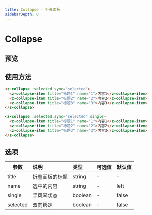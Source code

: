 ```yaml
---
title: Collapse - 折叠面板
sidebarDepth: 0
---
```

# Collapse

## 预览

<ClientOnly>
  <collapse-demo/>
</ClientOnly>

## 使用方法
```html
<z-collapse :selected.sync="selected">
  <z-collapse-item title="标题1" name="1">内容1</z-collapse-item>
  <z-collapse-item title="标题2" name="2">内容2</z-collapse-item>
  <z-collapse-item title="标题3" name="3">内容3</z-collapse-item>
</z-collapse>

<z-collapse :selected.sync="selected" single>
  <z-collapse-item title="标题1" name="1">内容1</z-collapse-item>
  <z-collapse-item title="标题2" name="2">内容2</z-collapse-item>
  <z-collapse-item title="标题3" name="3">内容3</z-collapse-item>
</z-collapse>
```

## 选项
| 参数        | 说明           | 类型    | 可选值    | 默认值 |
| ----------- |:-------------- |:--------|:----------|:------|
| title       | 折叠面板的标题 | string  |-          |-      |
| name        | 选中的内容     | string  |-          |left   |
| single      | 手风琴状态     | boolean |-          |false  |
| selected    | 双向绑定       | boolean |-          |false  |
